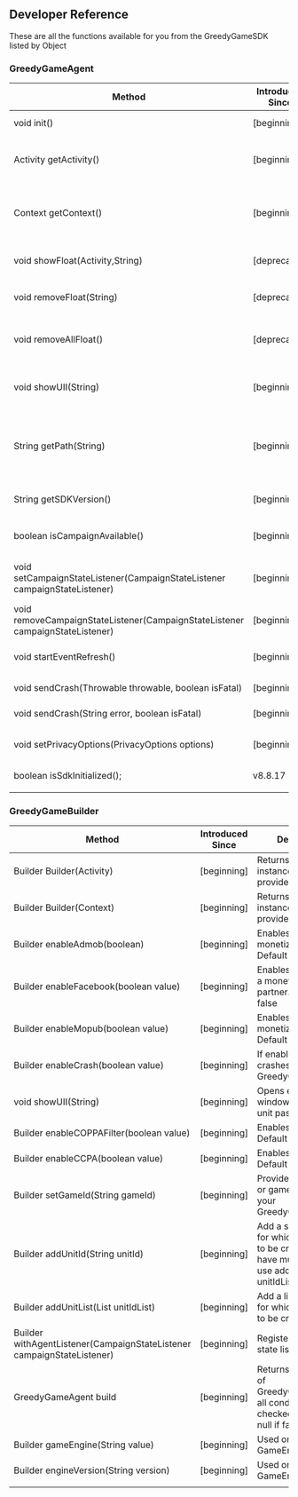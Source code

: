 ## Developer Reference

These are all the functions available for you from the GreedyGameSDK listed by Object

### GreedyGameAgent

| Method                                                                        | Introduced Since | Description                                                                                                        |   |   |
|-------------------------------------------------------------------------------|------------------|--------------------------------------------------------------------------------------------------------------------|---|---|
| void init()                                                                   | [beginning]      | Initiates the ad loading process.                                                                                  |   |   |
| Activity getActivity()                                                        | [beginning]      | Returns the activity instance provided via builder or null if Garbage Collected.                                   |   |   |
| Context getContext()                                                          | [beginning]      | Returns the context instance provided via builder or null if Garbage Collected.                                    |   |   |
| void showFloat(Activity,String)                                               | [deprecated]     | Shows float unit. Will be removed in future releases.                                                              |   |   |
| void removeFloat(String)                                                      | [deprecated]     | Removes float unit. Will be removed in future releases.                                                            |   |   |
| void removeAllFloat()                                                         | [deprecated]     | Removes all float units. Will be removed in future releases.                                                       |   |   |
| void showUII(String)                                                          | [beginning]      | Opens engagement window for the ad unit passed.                                                                    |   |   |
| String getPath(String)                                                        | [beginning]      | Returns the ad unit path for the unit passed. Returns empty if the unit is not yet ready or is not valid.          |   |   |
| String getSDKVersion()                                                        | [beginning]      | Returns the GreedyGameSDK version.                                                                                 |   |   |
| boolean isCampaignAvailable()                                                 | [beginning]      | Returns true if a campaign is available.                                                                           |   |   |
| void setCampaignStateListener(CampaignStateListener campaignStateListener)    | [beginning]      | Registers a listener for SDK events like onError,onAvailable or onUnavailable                                      |   |   |
| void removeCampaignStateListener(CampaignStateListener campaignStateListener) | [beginning]      | Removes the registered event listener                                                                              |   |   |
| void startEventRefresh()                                                      | [beginning]      | This will initiate a refresh which will fetch new ads.                                                             |   |   |
| void sendCrash(Throwable throwable, boolean isFatal)                          | [beginning]      | Send a crash to GreedyGame                                                                                         |   |   |
| void sendCrash(String error, boolean isFatal)                                 | [beginning]      | Send a crash to GreedyGame                                                                                         |   |   |
| void setPrivacyOptions(PrivacyOptions options)                                | [beginning]      | Sets GDPR Privacy Options.[Click here to know more](/8-8-17/android/android-gdpr-compliance/) |   |   |
| boolean isSdkInitialized();                                                   | v8.8.17          | Returns true if SDK is initialized.                                                                                |   |   |
|                                                                               |                  |                                                                                                                    |   |   |

### GreedyGameBuilder
| Method | Introduced Since | Description |
|------------------------------------------------------------------------|------------------|---------------------------------------------------------------------------------------------------------------------|
| Builder Builder(Activity) | [beginning] | Returns the Builder instance with the provided activity |
| Builder Builder(Context) | [beginning] | Returns the Builder instance with the provided context |
| Builder enableAdmob(boolean) | [beginning] | Enables Admob as a monetization partner. Default is false |
| Builder enableFacebook(boolean value) | [beginning] | Enables Facebook as a monetization partner. Default is false |
| Builder enableMopub(boolean value) | [beginning] | Enables Mopub as a monetization partner. Default is false |
| Builder enableCrash(boolean value) | [beginning] | If enabled will send crashes over to GreedyGameServers |
| void showUII(String) | [beginning] | Opens engagement window for the ad unit passed.  |
| Builder enableCOPPAFilter(boolean value) | [beginning] | Enables COPPA. Default is false |
| Builder enableCCPA(boolean value) | [beginning] | Enables CCPA. Default is false |
| Builder setGameId(String gameId) | [beginning]  | Provide your appId or gameId created in your GreedyGameAccount |
| Builder addUnitId(String unitId) | [beginning] | Add a single ad unit for which ad needs to be created. If you have multiple units, use addUnitList(List unitIdList) |
| Builder addUnitList(List unitIdList) | [beginning] | Add a list of ad units for which ad needs to be created.  |
| Builder withAgentListener(CampaignStateListener campaignStateListener) | [beginning] | Register a campaign state listener. |
| GreedyGameAgent build | [beginning] | Returns an instance of GreedyGameAgent if all conditions are checked. Returns null if failed. |
| Builder gameEngine(String value) | [beginning] | Used only by GameEngines |
| Builder engineVersion(String version) | [beginning] | Used only by GameEngines |
|  |  |  |